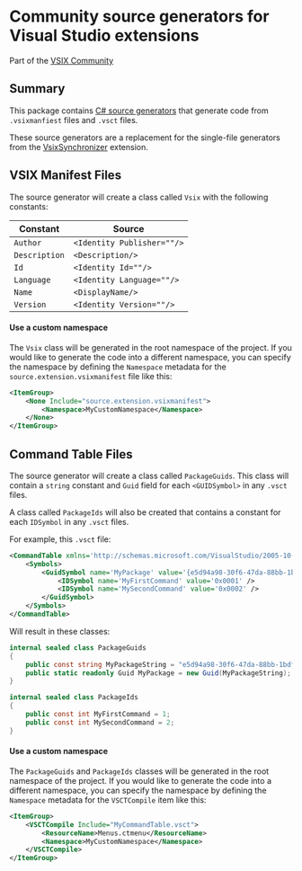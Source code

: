 # Community source generators for Visual Studio extensions

Part of the [VSIX Community](https://github.com/VsixCommunity)

## Summary

This package contains [C# source generators](https://docs.microsoft.com/en-us/dotnet/csharp/roslyn-sdk/source-generators-overview) that generate code from `.vsixmanfiest` files and `.vsct` files.

These source generators are a replacement for the single-file generators from the [VsixSynchronizer](https://github.com/madskristensen/VsixSynchronizer) extension.

## VSIX Manifest Files

The source generator will create a class called `Vsix` with the following constants:

|Constant     |Source                      |
|-------------|----------------------------|
|`Author`     | `<Identity Publisher=""/>`|
|`Description`| `<Description/>`          |
|`Id`         | `<Identity Id=""/>`       |
|`Language`   | `<Identity Language=""/>` |
|`Name`       | `<DisplayName/>`          |
|`Version`    | `<Identity Version=""/>`  |

#### Use a custom namespace

The `Vsix` class will be generated in the root namespace of the project. If you would like to generate the code into a different namespace, you can specify the namespace by defining the `Namespace` metadata for the `source.extension.vsixmanifest` file like this:

```xml
<ItemGroup>
    <None Include="source.extension.vsixmanifest">
        <Namespace>MyCustomNamespace</Namespace>
    </None>
</ItemGroup>
```

## Command Table Files

The source generator will create a class called `PackageGuids`. This class will contain a `string` constant and `Guid` field for each `<GUIDSymbol>` in any `.vsct` files. 

A class called `PackageIds` will also be created that contains a constant for each `IDSymbol` in any `.vsct` files.

For example, this `.vsct` file:

```xml
<CommandTable xmlns='http://schemas.microsoft.com/VisualStudio/2005-10-18/CommandTable' xmlns:xs='http://www.w3.org/2001/XMLSchema'>
    <Symbols>
        <GuidSymbol name='MyPackage' value='{e5d94a98-30f6-47da-88bb-1bdf3b4157ff}'>
            <IDSymbol name='MyFirstCommand' value='0x0001' />
            <IDSymbol name='MySecondCommand' value='0x0002' />
        </GuidSymbol>
    </Symbols>
</CommandTable>
```

Will result in these classes:

```cs
internal sealed class PackageGuids
{
    public const string MyPackageString = "e5d94a98-30f6-47da-88bb-1bdf3b4157ff";
    public static readonly Guid MyPackage = new Guid(MyPackageString);
}

internal sealed class PackageIds
{
    public const int MyFirstCommand = 1;
    public const int MySecondCommand = 2;
}
```

#### Use a custom namespace

The `PackageGuids` and `PackageIds` classes will be generated in the root namespace of the project. If you would like to generate the code into a different namespace, you can specify the namespace by defining the `Namespace` metadata for the `VSCTCompile` item like this:

```xml
<ItemGroup>
    <VSCTCompile Include="MyCommandTable.vsct">
        <ResourceName>Menus.ctmenu</ResourceName>
        <Namespace>MyCustomNamespace</Namespace>
    </VSCTCompile>
</ItemGroup>
```

